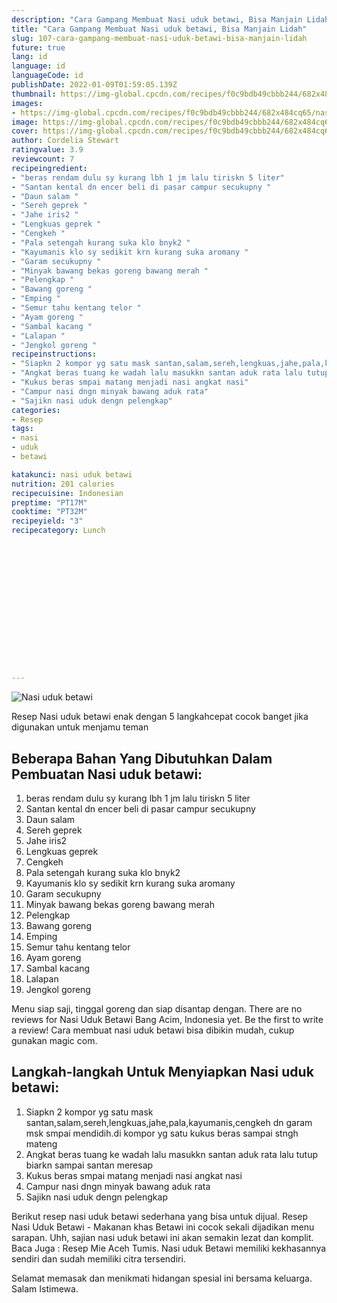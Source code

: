 ```yaml
---
description: "Cara Gampang Membuat Nasi uduk betawi, Bisa Manjain Lidah"
title: "Cara Gampang Membuat Nasi uduk betawi, Bisa Manjain Lidah"
slug: 107-cara-gampang-membuat-nasi-uduk-betawi-bisa-manjain-lidah
future: true
lang: id
language: id
languageCode: id
publishDate: 2022-01-09T01:59:05.139Z 
thumbnail: https://img-global.cpcdn.com/recipes/f0c9bdb49cbbb244/682x484cq65/nasi-uduk-betawi-foto-resep-utama.webp
images:
- https://img-global.cpcdn.com/recipes/f0c9bdb49cbbb244/682x484cq65/nasi-uduk-betawi-foto-resep-utama.webp
image: https://img-global.cpcdn.com/recipes/f0c9bdb49cbbb244/682x484cq65/nasi-uduk-betawi-foto-resep-utama.webp
cover: https://img-global.cpcdn.com/recipes/f0c9bdb49cbbb244/682x484cq65/nasi-uduk-betawi-foto-resep-utama.webp
author: Cordelia Stewart
ratingvalue: 3.9
reviewcount: 7
recipeingredient:
- "beras rendam dulu sy kurang lbh 1 jm lalu tiriskn 5 liter"
- "Santan kental dn encer beli di pasar campur secukupny "
- "Daun salam "
- "Sereh geprek "
- "Jahe iris2 "
- "Lengkuas geprek "
- "Cengkeh "
- "Pala setengah kurang suka klo bnyk2 "
- "Kayumanis klo sy sedikit krn kurang suka aromany "
- "Garam secukupny "
- "Minyak bawang bekas goreng bawang merah "
- "Pelengkap "
- "Bawang goreng "
- "Emping "
- "Semur tahu kentang telor "
- "Ayam goreng "
- "Sambal kacang "
- "Lalapan "
- "Jengkol goreng "
recipeinstructions:
- "Siapkn 2 kompor yg satu mask santan,salam,sereh,lengkuas,jahe,pala,kayumanis,cengkeh dn garam msk smpai mendidih.di kompor yg satu kukus beras sampai stngh mateng"
- "Angkat beras tuang ke wadah lalu masukkn santan aduk rata lalu tutup biarkn sampai santan meresap"
- "Kukus beras smpai matang menjadi nasi angkat nasi"
- "Campur nasi dngn minyak bawang aduk rata"
- "Sajikn nasi uduk dengn pelengkap"
categories:
- Resep
tags:
- nasi
- uduk
- betawi

katakunci: nasi uduk betawi 
nutrition: 201 calories
recipecuisine: Indonesian
preptime: "PT17M"
cooktime: "PT32M"
recipeyield: "3"
recipecategory: Lunch


     
    
    
    
    
    
    
    
    
    
    
      
    
---
```



![Nasi uduk betawi](https://img-global.cpcdn.com/recipes/f0c9bdb49cbbb244/682x484cq65/nasi-uduk-betawi-foto-resep-utama.webp)

Resep Nasi uduk betawi  enak dengan 5 langkahcepat cocok banget jika digunakan untuk menjamu teman

<!--inarticleads1-->

## Beberapa Bahan Yang Dibutuhkan Dalam Pembuatan Nasi uduk betawi:

1. beras rendam dulu sy kurang lbh 1 jm lalu tiriskn 5 liter
1. Santan kental dn encer beli di pasar campur secukupny 
1. Daun salam 
1. Sereh geprek 
1. Jahe iris2 
1. Lengkuas geprek 
1. Cengkeh 
1. Pala setengah kurang suka klo bnyk2 
1. Kayumanis klo sy sedikit krn kurang suka aromany 
1. Garam secukupny 
1. Minyak bawang bekas goreng bawang merah 
1. Pelengkap 
1. Bawang goreng 
1. Emping 
1. Semur tahu kentang telor 
1. Ayam goreng 
1. Sambal kacang 
1. Lalapan 
1. Jengkol goreng 

Menu siap saji, tinggal goreng dan siap disantap dengan. There are no reviews for Nasi Uduk Betawi Bang Acim, Indonesia yet. Be the first to write a review! Cara membuat nasi uduk betawi bisa dibikin mudah, cukup gunakan magic com. 

<!--inarticleads2-->

## Langkah-langkah Untuk Menyiapkan Nasi uduk betawi:

1. Siapkn 2 kompor yg satu mask santan,salam,sereh,lengkuas,jahe,pala,kayumanis,cengkeh dn garam msk smpai mendidih.di kompor yg satu kukus beras sampai stngh mateng
1. Angkat beras tuang ke wadah lalu masukkn santan aduk rata lalu tutup biarkn sampai santan meresap
1. Kukus beras smpai matang menjadi nasi angkat nasi
1. Campur nasi dngn minyak bawang aduk rata
1. Sajikn nasi uduk dengn pelengkap


Berikut resep nasi uduk betawi sederhana yang bisa untuk dijual. Resep Nasi Uduk Betawi - Makanan khas Betawi ini cocok sekali dijadikan menu sarapan. Uhh, sajian nasi uduk betawi ini akan semakin lezat dan komplit. Baca Juga : Resep Mie Aceh Tumis. Nasi uduk Betawi memiliki kekhasannya sendiri dan sudah memiliki citra tersendiri. 

Selamat memasak dan menikmati hidangan spesial ini bersama keluarga. Salam Istimewa.
